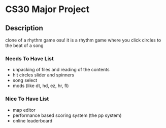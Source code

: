 # CS30 Major Project

## Description
clone of a rhythm game osu! 
it is a rhythm game where you click circles to the beat of a song

### Needs To Have List
- unpacking of files and reading of the contents
- hit circles slider and spinners
- song select
- mods (like dt, hd, ez, hr, fl)

### Nice To Have List
- map editor
- performance based scoring system (the pp system)
- online leaderboard

